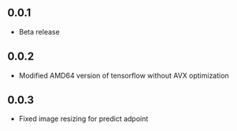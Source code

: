 <!-- https://developers.home-assistant.io/docs/add-ons/presentation#keeping-a-changelog -->

## 0.0.1

- Beta release

## 0.0.2

- Modified AMD64 version of tensorflow without AVX optimization

## 0.0.3

- Fixed image resizing for predict adpoint